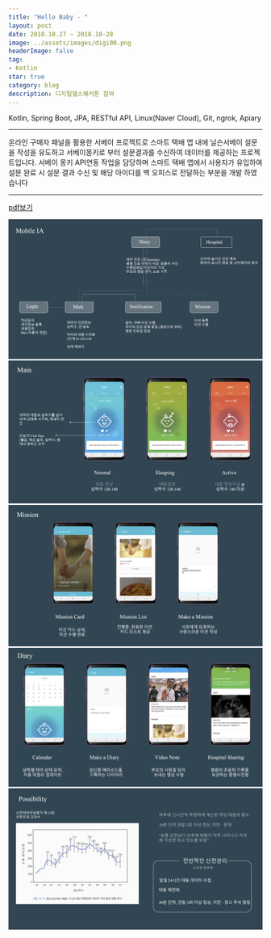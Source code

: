 ```yaml
---
title: "Hello Baby - "
layout: post
date: 2018.10.27 ~ 2018.10-28
image: ../assets/images/digi00.png
headerImage: false
tag:
- Kotlin
star: true
category: blog
description: 디지털헬스해커톤 참여
---
```


Kotlin, Spring Boot, JPA, RESTful API, Linux(Naver Cloud), Git, ngrok, Apiary

---


온라인 구매자 패널을 활용한 서베이 프로젝트로 스마트 택배 앱 내에 닐슨서베이 설문을 작성을 유도하고 서베이몽키로 부터 설문결과를 수신하여 데이터를 제공하는 프로젝트입니다.
서베이 몽키 API연동 작업을 담당하며 스마트 택배 앱에서 사용자가 유입하여 설문 완료 시 설문 결과 수신 및 해당 아이디를 백 오피스로 전달하는 부분을 개발 하였습니다

---

  <a href="../assets/files/hellobaby.pdf" target="_blank" ><i class="zmdi zmdi-download"></i>pdf보기</a>

  <img src="../assets/images/digi01.png">
  <img src="../assets/images/digi02.png">
  <img src="../assets/images/digi03.png">
  <img src="../assets/images/digi04.png">
  <img src="../assets/images/digi05.png">